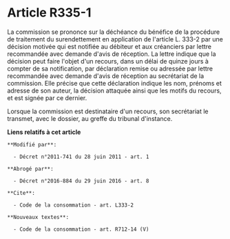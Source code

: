 # Article R335-1

La commission se prononce sur la déchéance du bénéfice de la procédure de traitement du surendettement en application de
l'article L. 333-2 par une décision motivée qui est notifiée au débiteur et aux créanciers par lettre recommandée avec
demande d'avis de réception. La lettre indique que la décision peut faire l'objet d'un recours, dans un délai de quinze jours
à compter de sa notification, par déclaration remise ou adressée par lettre recommandée avec demande d'avis de réception au
secrétariat de la commission. Elle précise que cette déclaration indique les nom, prénoms et adresse de son auteur, la
décision attaquée ainsi que les motifs du recours, et est signée par ce dernier. 

Lorsque la commission est destinataire d'un recours, son secrétariat le transmet, avec le dossier, au      greffe du tribunal
d'instance.

**Liens relatifs à cet article**

	**Modifié par**:

	  - Décret n°2011-741 du 28 juin 2011 - art. 1

	**Abrogé par**:

	  - Décret n°2016-884 du 29 juin 2016 - art. 8

	**Cite**:

	  - Code de la consommation - art. L333-2

	**Nouveaux textes**:

	  - Code de la consommation - art. R712-14 (V)
